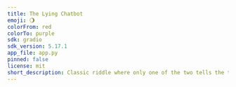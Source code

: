 ```yaml
---
title: The Lying Chatbot
emoji: 🌖
colorFrom: red
colorTo: purple
sdk: gradio
sdk_version: 5.17.1
app_file: app.py
pinned: false
license: mit
short_description: Classic riddle where only one of the two tells the truth.
---
```

